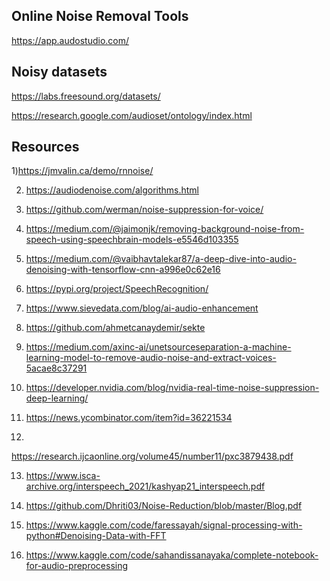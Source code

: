 ## Online Noise Removal Tools

https://app.audostudio.com/


## Noisy datasets

https://labs.freesound.org/datasets/

https://research.google.com/audioset/ontology/index.html



## Resources

1)https://jmvalin.ca/demo/rnnoise/

2) https://audiodenoise.com/algorithms.html

3) https://github.com/werman/noise-suppression-for-voice/

4) https://medium.com/@jaimonjk/removing-background-noise-from-speech-using-speechbrain-models-e5546d103355

5) https://medium.com/@vaibhavtalekar87/a-deep-dive-into-audio-denoising-with-tensorflow-cnn-a996e0c62e16

6) https://pypi.org/project/SpeechRecognition/

7) https://www.sievedata.com/blog/ai-audio-enhancement

8) https://github.com/ahmetcanaydemir/sekte

9) https://medium.com/axinc-ai/unetsourceseparation-a-machine-learning-model-to-remove-audio-noise-and-extract-voices-5acae8c37291

10) https://developer.nvidia.com/blog/nvidia-real-time-noise-suppression-deep-learning/

11) https://news.ycombinator.com/item?id=36221534

12) 
https://research.ijcaonline.org/volume45/number11/pxc3879438.pdf

13) https://www.isca-archive.org/interspeech_2021/kashyap21_interspeech.pdf

14) https://github.com/Dhriti03/Noise-Reduction/blob/master/Blog.pdf

15) https://www.kaggle.com/code/faressayah/signal-processing-with-python#Denoising-Data-with-FFT

16) https://www.kaggle.com/code/sahandissanayaka/complete-notebook-for-audio-preprocessing
